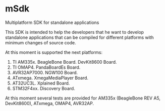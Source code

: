 mSdk
====

Multiplatform SDK for standalone applications

This SDK is intended to help the developers that he want to develop standalone applications that can be compiled for different platforms with minimum changes of source code.

At this moment is supported the next platforms:

1) TI AM335x.
  BeagleBone Board.
  DevKit8600 Board.
2) TI OMAP4.
  PandaBoardEs Board.
3) AVR32AP7000.
  NGW100 Board.
4) ATxmega.
  XmegaMediaPlayer Board.
5) AT32UC3L.
  Xplained Board.
6) STM32F4xx.
  Discovery Board.

At this moment several tests are provided for AM335x (BeagleBone REV A5, DevKit8600), ATxmega, OMAP4, AVR32AP.
  
